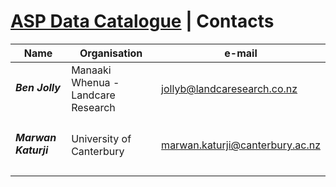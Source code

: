 # [ASP Data Catalogue](index.md) | Contacts

| Name      | Organisation                       | e-mail                      |
| ---       | ---                                | ---                         |
| <h5 id="ben-jolly">Ben Jolly</h5> | Manaaki Whenua - Landcare Research | jollyb@landcaresearch.co.nz |
| <h5 id="marwan-katurji">Marwan Katurji</h5> | University of Canterbury | marwan.katurji@canterbury.ac.nz |